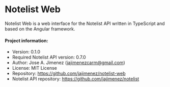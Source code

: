 # Notelist Web
Notelist Web is a web interface for the Notelist API written in TypeScript and
based on the Angular framework.

#### Project information:
- Version: 0.1.0
- Required Notelist API version: 0.7.0
- Author: Jose A. Jimenez (jajimenezcarm@gmail.com)
- License: MIT License
- Repository: https://github.com/jajimenez/notelist-web
- Notelist API repository: https://github.com/jajimenez/notelist
